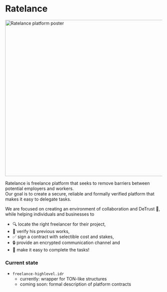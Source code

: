 # Ratelance

<img alt="Ratelance platform poster" src="https://repository-images.githubusercontent.com/595624687/47a85578-12e7-4e4c-a12c-8aae6c0a6c29" width="750" height="500">

Ratelance is freelance platform that seeks to remove barriers between potential employers and workers.  
Our goal is to create a secure, reliable and formally verified platform that makes it easy to delegate tasks.

We are focused on creating an environment of collaboration and DeTrust :handshake:, while helping individuals and businesses to
- :mag: locate the right freelancer for their project,
- :file_folder: verify his previous works,
- :white_check_mark: sign a contract with selectible cost and stakes,
- :lock: provide an encrypted communication channel and
- :rocket: make it easy to complete the tasks!

### Current state

- `freelance-highlevel.idr`
  - currently: wrapper for TON-like structures
  - coming soon: formal description of platform contracts
